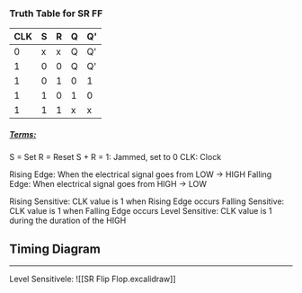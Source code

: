 ### Truth Table for SR FF
| CLK | S   | R   | Q   | Q'  |
| --- | --- | --- | --- | --- |
| 0   | x   | x   | Q   | Q'  |
| 1   | 0   | 0   | Q   | Q'  |
| 1   | 0   | 1   | 0   | 1   |
| 1   | 1   | 0   | 1   | 0   |
| 1   | 1   | 1   | x   | x    |

##### <u>Terms:</u>
S = Set
R = Reset
S + R = 1: Jammed, set to 0
CLK: Clock

Rising Edge: When the electrical signal goes from LOW -> HIGH
Falling Edge: When electrical signal goes from HIGH -> LOW

Rising Sensitive: CLK value is 1 when Rising Edge occurs
Falling Sensitive: CLK value is 1 when Falling Edge occurs
Level Sensitive: CLK value is 1 during the duration of the HIGH

## Timing Diagram
---
Level Sensitivele:
![[SR Flip Flop.excalidraw]]